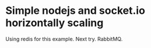 # Simple nodejs and socket.io horizontally scaling

Using redis for this example. Next try. RabbitMQ.

